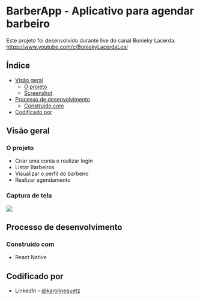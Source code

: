 #  BarberApp - Aplicativo para agendar barbeiro

Este projeto foi desenvolvido durante live do canal Bonieky Lacerda. 
https://www.youtube.com/c/BoniekyLacerdaLeal

## Índice

- [Visão geral](#visão-geral)
  - [O projeto](#o-projeto)
  - [Screenshot](#screenshot)
- [Processo de desenvolvimento](#desenvolvimento-processo)
  - [Construído com](#construído-com)
- [Codificado por](#coded-by)

## Visão geral

### O projeto

- Criar uma conta e realizar login
- Listar Barbeiros
- Visualizar o perfil do barbeiro 
- Realizar agendamento

### Captura de tela

![](./workflow.png)

## Processo de desenvolvimento

### Construído com

- React Native

## Codificado por

- LinkedIn - [@karolinequetz](https://www.linkedin.com/in/karolinequetz)
